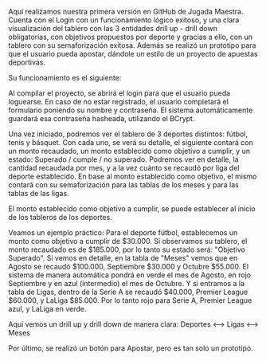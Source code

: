 Aquí realizamos nuestra primera versión en GitHub de Jugada Maestra. Cuenta con el Login con un funcionamiento lógico exitoso, y una clara visualización del tablero con las 3 entidades drill up - drill down obligatorias, con objetivos propuestos por deporte y gracias a ello, con un tablero con su semaforización exitosa. Además se realizó un prototipo para que el usuario pueda apostar, dándole un estilo de un proyecto de apuestas deportivas.

Su funcionamiento es el siguiente:

Al compilar el proyecto, se abrirá el login para que el usuario pueda loguearse. En caso de no estar registrado, el usuario completará el formulario poniendo su nombre y contraseña. El sistema automáticamente guardará esa contraseña hasheada, utilizando el BCrypt.

Una vez iniciado, podremos ver el tablero de 3 deportes distintos: fútbol, tenis y básquet. Con cada uno, se verá su detalle, el siguiente contará con un monto recaudado, un monto establecido como objetivo a cumplir, y un estado: Superado / cumple / no superado. Podremos ver en detalle, la cantidad recaudada por mes, y a la vez cuánto se recaudó por liga del deporte establecido. En base al monto establecido como objetivo, el mismo contará con su semaforización para las tablas de los meses y para las tablas de las ligas.

El monto establecido como objetivo a cumplir, se puede establecer al inicio de los tableros de los deportes.

Veamos un ejemplo práctico:
Para el deporte fútbol, establecemos un monto como objetivo a cumplir de $30.000. Si observamos su tablero, el monto recaudado es de $185.000, por lo tanto su estado será: "Objetivo Superado". Si vemos en detalle, en la tabla de "Meses" vemos que en Agosto se recaudó $100.000, Septiembre $30.000 y Octubre $55.000. El sistema de manera automática pondrá en verde el mes de Agosto, en rojo Septiembre y en azul (intermedio) el mes de Octubre. Y si entramos a la tabla de Ligas, dentro de la Serie A se recaudó $40.000, Premier League $60.000, y LaLiga $85.000. Por lo tanto rojo para Serie A, Premier League azul, y LaLiga en verde.

Aquí vemos un drill up y drill down de manera clara:
Deportes <--> Ligas <--> Meses

Por último, se realizó un botón para Apostar, pero es tan solo un prototipo.

